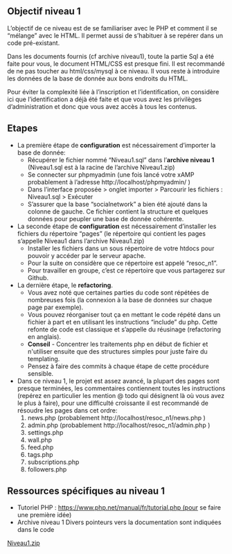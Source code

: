 ## Objectif niveau 1

L’objectif de ce niveau est de se familiariser avec le PHP et comment il se “mélange” avec le HTML. Il permet aussi de s’habituer à se repérer dans un code pré-existant.

Dans les documents fournis (cf archive niveau1), toute la partie Sql a été faite pour vous, le document HTML/CSS est presque fini. Il est recommandé de ne pas toucher au html/css/mysql à ce niveau. Il vous reste à introduire les données de la base de donnée aux bons endroits du HTML.

Pour éviter la complexité liée à l’inscription et l’identification, on considère ici que l’identification a déjà été faite et que vous avez les privilèges d’administration et donc que vous avez accès à tous les contenus.

## Etapes

- La première étape de **configuration** est nécessairement d’importer la base de donnée:
  - Récupérer le fichier nommé “Niveau1.sql” dans l’**archive niveau 1** (Niveau1.sql est à la racine de l’archive Niveau1.zip)
  - Se connecter sur phpmyadmin (une fois lancé votre xAMP probablement à l’adresse http://localhost/phpmyadmin/ )
  - Dans l’interface proposée > onglet importer > Parcourir les fichiers : Niveau1.sql > Exécuter
  - S’assurer que la base “socialnetwork” a bien été ajouté dans la colonne de gauche. Ce fichier contient la structure et quelques données pour peupler une base de donnée cohérente.
- La seconde étape de **configuration** est nécessairement d’installer les fichiers du répertoire “pages” (le répertoire qui contient les pages s’appelle Niveau1 dans l’archive Niveau1.zip)
  - Installer les fichiers dans un sous répertoire de votre htdocs pour pouvoir y accéder par le serveur apache.
  - Pour la suite on considère que ce répertoire est appelé “resoc_n1”.
  - Pour travailler en groupe, c’est ce répertoire que vous partagerez sur Github.
- La dernière étape, le **refactoring**.
  - Vous avez noté que certaines parties du code sont répétées de nombreuses fois (la connexion à la base de données sur chaque page par exemple).
  - Vous pouvez réorganiser tout ça en mettant le code répété dans un fichier à part et en utilisant les instructions “include” du php. Cette refonte de code est classique et s’appelle du réusinage (refactoring en anglais).
  - **Conseil** - Concentrer les traitements php en début de fichier et n'utiliser ensuite que des structures simples pour juste faire du templating.
  - Pensez à faire des commits à chaque étape de cette procédure sensible.
- Dans ce niveau 1, le projet est assez avancé, la plupart des pages sont presque terminées, les commentaires contiennent toutes les instructions (repérez en particulier les mention @ todo qui désignent là où vous avez le plus à faire), pour une difficulté croissante il est recommandé de résoudre les pages dans cet ordre:
  1. news.php (probablement http://localhost/resoc_n1/news.php )
  2. admin.php (probablement http://localhost/resoc_n1/admin.php )
  3. settings.php
  4. wall.php
  5. feed.php
  6. tags.php
  7. subscriptions.php
  8. followers.php

## Ressources spécifiques au niveau 1

- Tutoriel PHP : https://www.php.net/manual/fr/tutorial.php (pour se faire une première idée)
- Archive niveau 1 Divers pointeurs vers la documentation sont indiquées dans le code

[Niveau1.zip](https://s3-us-west-2.amazonaws.com/secure.notion-static.com/d028a2f1-8156-4976-be39-0df5229ca27c/Niveau1.zip)
